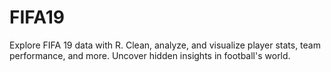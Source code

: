 # FIFA19
Explore FIFA 19 data with R. Clean, analyze, and visualize player stats, team performance, and more. Uncover hidden insights in football's world.
